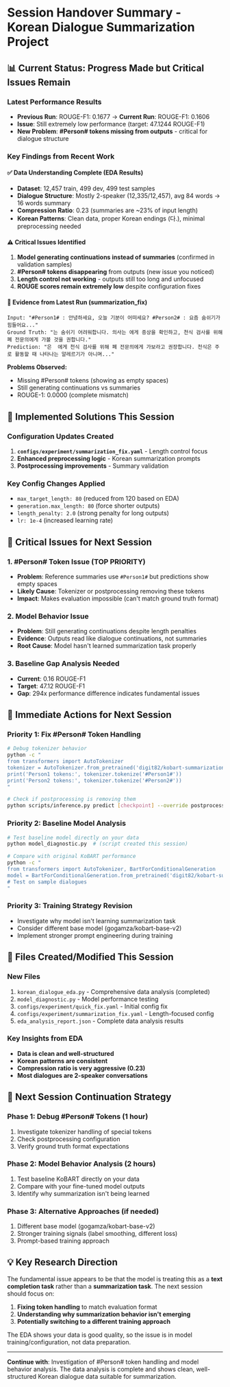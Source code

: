 # Session Handover Summary - Korean Dialogue Summarization Project

## 📊 **Current Status: Progress Made but Critical Issues Remain**

### **Latest Performance Results**
- **Previous Run**: ROUGE-F1: 0.1677 → **Current Run**: ROUGE-F1: 0.1606
- **Issue**: Still extremely low performance (target: 47.1244 ROUGE-F1)
- **New Problem**: **#Person# tokens missing from outputs** - critical for dialogue structure

### **Key Findings from Recent Work**

#### ✅ **Data Understanding Complete (EDA Results)**
- **Dataset**: 12,457 train, 499 dev, 499 test samples
- **Dialogue Structure**: Mostly 2-speaker (12,335/12,457), avg 84 words → 16 words summary
- **Compression Ratio**: 0.23 (summaries are ~23% of input length)
- **Korean Patterns**: Clean data, proper Korean endings (다.), minimal preprocessing needed

#### ⚠️ **Critical Issues Identified**
1. **Model generating continuations instead of summaries** (confirmed in validation samples)
2. **#Person# tokens disappearing** from outputs (new issue you noticed)
3. **Length control not working** - outputs still too long and unfocused
4. **ROUGE scores remain extremely low** despite configuration fixes

#### 📝 **Evidence from Latest Run (summarization_fix)**
```
Input: "#Person1# : 안녕하세요, 오늘 기분이 어떠세요? #Person2# : 요즘 숨쉬기가 힘들어요..."
Ground Truth: "는 숨쉬기 어려워합니다. 의사는 에게 증상을 확인하고, 천식 검사를 위해 폐 전문의에게 가볼 것을 권합니다."
Prediction: "은  에게 천식 검사를 위해 폐 전문의에게 가보라고 권장합니다. 천식은 주로 활동할 때 나타나는 알레르기가 아니며..."
```

**Problems Observed:**
- Missing #Person# tokens (showing as empty spaces)
- Still generating continuations vs summaries
- ROUGE-1: 0.0000 (complete mismatch)

## 🔧 **Implemented Solutions This Session**

### **Configuration Updates Created**
1. **`configs/experiment/summarization_fix.yaml`** - Length control focus
2. **Enhanced preprocessing logic** - Korean summarization prompts
3. **Postprocessing improvements** - Summary validation

### **Key Config Changes Applied**
- `max_target_length: 80` (reduced from 120 based on EDA)
- `generation.max_length: 80` (force shorter outputs)
- `length_penalty: 2.0` (strong penalty for long outputs)
- `lr: 1e-4` (increased learning rate)

## 🚨 **Critical Issues for Next Session**

### **1. #Person# Token Issue (TOP PRIORITY)**
- **Problem**: Reference summaries use `#Person1#` but predictions show empty spaces
- **Likely Cause**: Tokenizer or postprocessing removing these tokens
- **Impact**: Makes evaluation impossible (can't match ground truth format)

### **2. Model Behavior Issue**
- **Problem**: Still generating continuations despite length penalties
- **Evidence**: Outputs read like dialogue continuations, not summaries
- **Root Cause**: Model hasn't learned summarization task properly

### **3. Baseline Gap Analysis Needed**
- **Current**: 0.16 ROUGE-F1
- **Target**: 47.12 ROUGE-F1 
- **Gap**: 294x performance difference indicates fundamental issues

## 🎯 **Immediate Actions for Next Session**

### **Priority 1: Fix #Person# Token Handling**
```bash
# Debug tokenizer behavior
python -c "
from transformers import AutoTokenizer
tokenizer = AutoTokenizer.from_pretrained('digit82/kobart-summarization')
print('Person1 tokens:', tokenizer.tokenize('#Person1#'))
print('Person2 tokens:', tokenizer.tokenize('#Person2#'))
"

# Check if postprocessing is removing them
python scripts/inference.py predict [checkpoint] --override postprocessing.korean_specific.remove_special_markers=false
```

### **Priority 2: Baseline Model Analysis**
```bash
# Test baseline model directly on your data
python model_diagnostic.py  # (script created this session)

# Compare with original KoBART performance
python -c "
from transformers import AutoTokenizer, BartForConditionalGeneration
model = BartForConditionalGeneration.from_pretrained('digit82/kobart-summarization')
# Test on sample dialogues
"
```

### **Priority 3: Training Strategy Revision**
- Investigate why model isn't learning summarization task
- Consider different base model (gogamza/kobart-base-v2)
- Implement stronger prompt engineering during training

## 📁 **Files Created/Modified This Session**

### **New Files**
1. `korean_dialogue_eda.py` - Comprehensive data analysis (completed)
2. `model_diagnostic.py` - Model performance testing
3. `configs/experiment/quick_fix.yaml` - Initial config fix
4. `configs/experiment/summarization_fix.yaml` - Length-focused config
5. `eda_analysis_report.json` - Complete data analysis results

### **Key Insights from EDA**
- **Data is clean and well-structured**
- **Korean patterns are consistent**
- **Compression ratio is very aggressive (0.23)**
- **Most dialogues are 2-speaker conversations**

## 🔄 **Next Session Continuation Strategy**

### **Phase 1: Debug #Person# Tokens (1 hour)**
1. Investigate tokenizer handling of special tokens
2. Check postprocessing configuration
3. Verify ground truth format expectations

### **Phase 2: Model Behavior Analysis (2 hours)**
1. Test baseline KoBART directly on your data
2. Compare with your fine-tuned model outputs
3. Identify why summarization isn't being learned

### **Phase 3: Alternative Approaches (if needed)**
1. Different base model (gogamza/kobart-base-v2)
2. Stronger training signals (label smoothing, different loss)
3. Prompt-based training approach

## 💡 **Key Research Direction**

The fundamental issue appears to be that the model is treating this as a **text completion task** rather than a **summarization task**. The next session should focus on:

1. **Fixing token handling** to match evaluation format
2. **Understanding why summarization behavior isn't emerging**
3. **Potentially switching to a different training approach**

The EDA shows your data is good quality, so the issue is in model training/configuration, not data preparation.

---

**Continue with**: Investigation of #Person# token handling and model behavior analysis. The data analysis is complete and shows clean, well-structured Korean dialogue data suitable for summarization.